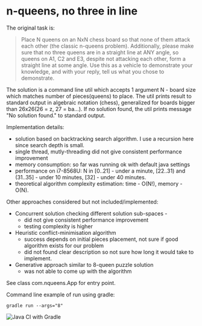 # n-queens, no three in line

The original task is:
> Place N queens on an NxN chess board so that none of them attack each other (the classic n-queens problem). Additionally, please make sure that no three queens are in a straight line at ANY angle, so queens on A1, C2 and E3, despite not attacking each other, form a straight line at some angle. Use this as a vehicle to demonstrate your knowledge, and with your reply, tell us what you chose to demonstrate.

The solution is a command line util which accepts 1 argument N - board size which matches number of pieces(queens) to place.
The util prints result to standard output in algebraic notation (chess), generalized for boards bigger than 26x26(26 = z, 27 = ba...).
If no solution found, the util prints message "No solution found." to standard output.    


Implementation details: 
* solution based on backtracking search algorithm. I use a recursion here since search depth is small. 
* single thread, mutly-threading did not give consistent performance improvement
* memory consumption: so far was running ok with default java settings
* performance on i7-8568U: N in [0..21] - under a minute, [22..31) and (31..35] - under 10 minutes, [32] - under 40 minutes.
* theoretical algorithm complexity estimation: time - O(N!), memory - O(N).

Other approaches considered but not included/implemented:
* Concurrent solution checking different solution sub-spaces - 
    * did not give consistent performance improvement
    * testing complexity is higher
* Heuristic conflict-minimisation algorithm 
    * success depends on initial pieces placement, not sure if good algorithm exists for our problem 
    * did not found clear description so not sure how long it would take to implement.
* Generative approach similar to 8-queen puzzle solution
    * was not able to come up with the algorithm 

See class com.nqueens.App for entry point.

Command line example of run using gradle: 

`gradle run --args="8"`


![Java CI with Gradle](https://github.com/vmakieienko/nqueens/workflows/Java%20CI%20with%20Gradle/badge.svg)